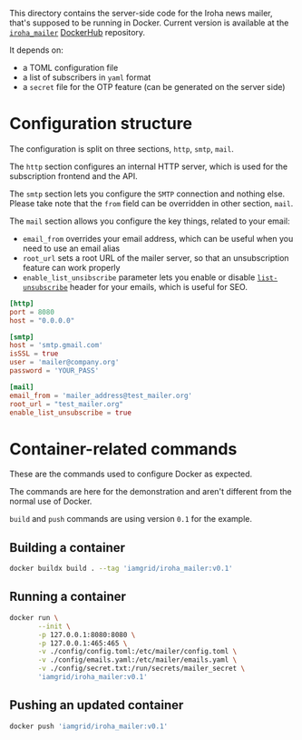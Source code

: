 This directory contains the server-side code
for the Iroha news mailer, that's supposed to be running in Docker.
Current version is available at the [`iroha_mailer`](https://hub.docker.com/r/iamgrid/iroha_mailer) [DockerHub](https://hub.docker.com) repository.

It depends on:

* a TOML configuration file
* a list of subscribers in `yaml` format
* a `secret` file for the OTP feature (can be generated on the server side)

# Configuration structure

The configuration is split on three sections, `http`, `smtp`, `mail`.

The `http` section configures an internal HTTP server, which is used
for the subscription frontend and the API.

The `smtp` section lets you configure the `SMTP` connection and nothing else.
Please take note that the `from` field can be overridden in other section, `mail`.

The `mail` section allows you configure the key things, related to your email:

* `email_from` overrides your email address, which can be useful when you need to use an email alias
* `root_url` sets a root URL of the mailer server, so that an unsubscription feature can work properly
* `enable_list_unsibscribe` parameter lets you
   enable or disable [`list-unsubscribe`](https://www.ietf.org/rfc/rfc2369.txt) header for your emails,
   which is useful for SEO.

```toml
[http]
port = 8080
host = "0.0.0.0"

[smtp]
host = 'smtp.gmail.com'
isSSL = true
user = 'mailer@company.org'
password = 'YOUR_PASS'

[mail]
email_from = 'mailer_address@test_mailer.org'
root_url = "test_mailer.org"
enable_list_unsubscribe = true
```

# Container-related commands

These are the commands used to configure Docker as expected.

The commands are here for the demonstration and aren't
different from the normal use of Docker.

`build` and `push` commands are using version `0.1` for the example.

## Building a container

```bash
docker buildx build . --tag 'iamgrid/iroha_mailer:v0.1'
```

## Running a container

```bash
docker run \
       --init \
       -p 127.0.0.1:8080:8080 \
       -p 127.0.0.1:465:465 \
       -v ./config/config.toml:/etc/mailer/config.toml \
       -v ./config/emails.yaml:/etc/mailer/emails.yaml \
       -v ./config/secret.txt:/run/secrets/mailer_secret \
       'iamgrid/iroha_mailer:v0.1'
```

## Pushing an updated container

```bash
docker push 'iamgrid/iroha_mailer:v0.1'
```